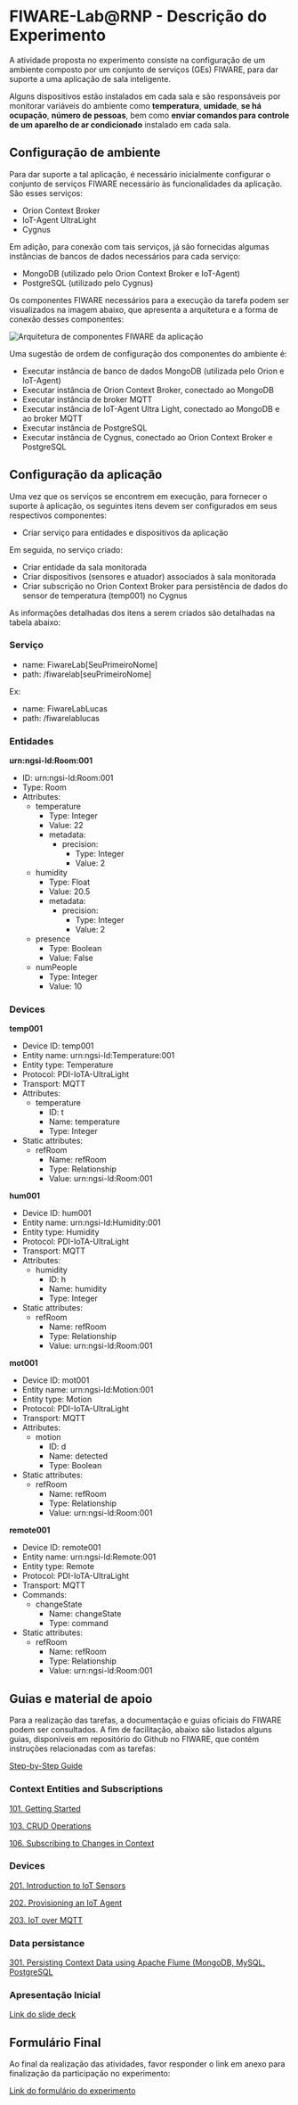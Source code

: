 # FIWARE-Lab@RNP - Descrição do Experimento

A atividade proposta no experimento consiste na configuração de um ambiente composto por um conjunto de serviços (GEs) FIWARE, para dar suporte a uma aplicação de sala inteligente.

Alguns dispositivos estão instalados em cada sala e são responsáveis por monitorar variáveis do ambiente como **temperatura**, **umidade**, **se há ocupação**, **número de pessoas**,  bem como **enviar comandos para controle de um aparelho de ar condicionado** instalado em cada sala.

## Configuração de ambiente

Para dar suporte a tal aplicação, é necessário inicialmente configurar o conjunto de serviços FIWARE necessário às funcionalidades da aplicação. São esses serviços:

- Orion Context Broker
- IoT-Agent UltraLight    
- Cygnus

Em adição, para conexão com tais serviços, já são fornecidas algumas instâncias de bancos de dados necessários para cada serviço:

- MongoDB (utilizado pelo Orion Context Broker e IoT-Agent)    
- PostgreSQL (utilizado pelo Cygnus)
    
Os componentes FIWARE necessários para a execução da tarefa podem ser visualizados na imagem abaixo, que apresenta a arquitetura e a forma de conexão desses componentes:

![Arquitetura de componentes FIWARE da aplicação](/images/application-fiware-architecture.png)

Uma sugestão de ordem de configuração dos componentes do ambiente é:

- Executar instância de banco de dados MongoDB (utilizada pelo Orion e IoT-Agent)
- Executar instância de Orion Context Broker, conectado ao MongoDB
- Executar instância de broker MQTT
- Executar instância de IoT-Agent Ultra Light, conectado ao MongoDB e ao broker MQTT
- Executar instância de PostgreSQL
- Executar instância de Cygnus, conectado ao Orion Context Broker e PostgreSQL


## Configuração da aplicação
  
Uma vez que os serviços se encontrem em execução, para fornecer o suporte à aplicação, os seguintes itens devem ser configurados em seus respectivos componentes:

- Criar serviço para entidades e dispositivos da aplicação

Em seguida, no serviço criado:

- Criar entidade da sala monitorada 
- Criar dispositivos (sensores e atuador) associados à sala monitorada
- Criar subscrição no Orion Context Broker para persistência de dados do sensor de temperatura (temp001) no Cygnus

As informações detalhadas dos itens a serem criados são detalhadas na tabela abaixo:

### Serviço

- name: FiwareLab[SeuPrimeiroNome]
- path: /fiwarelab[seuPrimeiroNome]

Ex:
- name: FiwareLabLucas
- path: /fiwarelablucas
	

### Entidades

**urn:ngsi-ld:Room:001**
- ID: urn:ngsi-ld:Room:001
- Type: Room
- Attributes:
	- temperature
	    - Type: Integer
		- Value: 22
		- metadata:
			- precision:
				- Type: Integer
				- Value: 2
	- humidity
		- Type: Float
		- Value: 20.5
		- metadata:
			- precision:
				- Type: Integer
				- Value: 2
	- presence
		- Type: Boolean
		- Value: False
	- numPeople
		- Type: Integer
		- Value: 10

### Devices

**temp001**
- Device ID: temp001
- Entity name: urn:ngsi-ld:Temperature:001
- Entity type: Temperature
- Protocol: PDI-IoTA-UltraLight
- Transport: MQTT
- Attributes:
	- temperature
		- ID: t
		- Name: temperature
		- Type: Integer
- Static attributes:
	- refRoom
		- Name: refRoom
		- Type: Relationship
		- Value: urn:ngsi-ld:Room:001

**hum001**
- Device ID: hum001
- Entity name: urn:ngsi-ld:Humidity:001
- Entity type: Humidity
- Protocol: PDI-IoTA-UltraLight
- Transport: MQTT
- Attributes:
	- humidity
		- ID: h
		- Name: humidity
		- Type: Integer
- Static attributes:
	- refRoom
		- Name: refRoom
		- Type: Relationship
		- Value: urn:ngsi-ld:Room:001

**mot001**
- Device ID: mot001
- Entity name: urn:ngsi-ld:Motion:001
- Entity type: Motion
- Protocol: PDI-IoTA-UltraLight
- Transport: MQTT
- Attributes:
	- motion
		- ID: d
		- Name: detected
		- Type: Boolean
- Static attributes:
	- refRoom
		- Name: refRoom
		- Type: Relationship
		- Value: urn:ngsi-ld:Room:001

**remote001**
- Device ID: remote001
- Entity name: urn:ngsi-ld:Remote:001
- Entity type: Remote
- Protocol: PDI-IoTA-UltraLight
- Transport: MQTT
- Commands:
	- changeState
		- Name: changeState
		- Type: command
- Static attributes:
	- refRoom
		- Name: refRoom
		- Type: Relationship
		- Value: urn:ngsi-ld:Room:001

## Guias e material de apoio

Para a realização das tarefas, a documentação e guias oficiais do FIWARE podem ser consultados. A fim de facilitação, abaixo são listados alguns guias, disponíveis em repositório do Github no FIWARE, que contém instruções relacionadas com as tarefas:

[Step-by-Step Guide](https://github.com/FIWARE/tutorials.Step-by-Step)

### Context Entities and Subscriptions

[101. Getting Started](https://github.com/FIWARE/tutorials.Getting-Started)

[103. CRUD Operations](https://github.com/FIWARE/tutorials.CRUD-Operations)

[106. Subscribing to Changes in Context](https://github.com/FIWARE/tutorials.Subscriptions)

### Devices

[201. Introduction to IoT Sensors](https://github.com/FIWARE/tutorials.IoT-Sensors)

[202. Provisioning an IoT Agent](https://github.com/FIWARE/tutorials.IoT-Agent)

[203. IoT over MQTT](https://github.com/FIWARE/tutorials.IoT-over-MQTT)

### Data persistance

[301. Persisting Context Data using Apache Flume (MongoDB, MySQL, PostgreSQL](https://github.com/FIWARE/tutorials.Historic-Context-Flume)

### Apresentação Inicial

[Link do slide deck](https://docs.google.com/presentation/d/1z12i_1Q1VeE6ArRoQKHPEwerTHa4n-zATfCSSQd_pU4/edit?usp=sharing)

## Formulário Final

Ao final da realização das atividades, favor responder o link em anexo para finalização da participação no experimento:

[Link do formulário do experimento](https://forms.gle/Ue8zNDk7XPC98Gxu9)
